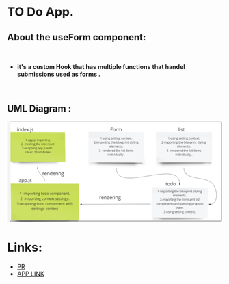 # TO Do App.

## **About the useForm component:**
 <br>

* **it's a custom Hook that has multiple functions that handel submissions  used as forms .**

 <br>



## UML Diagram :

![UML](./task31UML.PNG)


# Links:

* [PR](https://github.com/ibrahimalaqoul/todo-app/pull/3)
* [APP LINK](https://6289016e83a2301d1b171def--peaceful-kitsune-0d4265.netlify.app/)
